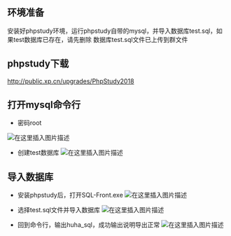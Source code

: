 ﻿## 环境准备
安装好phpstudy环境，运行phpstudy自带的mysql，并导入数据库test.sql，如果test数据库已存在，请先删除
数据库test.sql文件已上传到群文件


## phpstudy下载
http://public.xp.cn/upgrades/PhpStudy2018

## 打开mysql命令行
* 密码root

![在这里插入图片描述](https://img-blog.csdnimg.cn/20191025004554156.png?x-oss-process=image/watermark,type_ZmFuZ3poZW5naGVpdGk,shadow_10,text_aHR0cHM6Ly9ibG9nLmNzZG4ubmV0L3FxXzQxODA5ODk2,size_16,color_FFFFFF,t_70)

* 创建test数据库
![在这里插入图片描述](https://img-blog.csdnimg.cn/20191025005145487.png?x-oss-process=image/watermark,type_ZmFuZ3poZW5naGVpdGk,shadow_10,text_aHR0cHM6Ly9ibG9nLmNzZG4ubmV0L3FxXzQxODA5ODk2,size_16,color_FFFFFF,t_70)


## 导入数据库
* 安装phpstudy后，打开SQL-Front.exe
![在这里插入图片描述](https://img-blog.csdnimg.cn/20191025004655637.png?x-oss-process=image/watermark,type_ZmFuZ3poZW5naGVpdGk,shadow_10,text_aHR0cHM6Ly9ibG9nLmNzZG4ubmV0L3FxXzQxODA5ODk2,size_16,color_FFFFFF,t_70)

* 选择test.sql文件并导入数据库
![在这里插入图片描述](https://img-blog.csdnimg.cn/20191025005323595.png?x-oss-process=image/watermark,type_ZmFuZ3poZW5naGVpdGk,shadow_10,text_aHR0cHM6Ly9ibG9nLmNzZG4ubmV0L3FxXzQxODA5ODk2,size_16,color_FFFFFF,t_70)

* 回到命令行，输出huha_sql，成功输出说明导出正常
![在这里插入图片描述](https://img-blog.csdnimg.cn/20191025005638668.png?x-oss-process=image/watermark,type_ZmFuZ3poZW5naGVpdGk,shadow_10,text_aHR0cHM6Ly9ibG9nLmNzZG4ubmV0L3FxXzQxODA5ODk2,size_16,color_FFFFFF,t_70)

